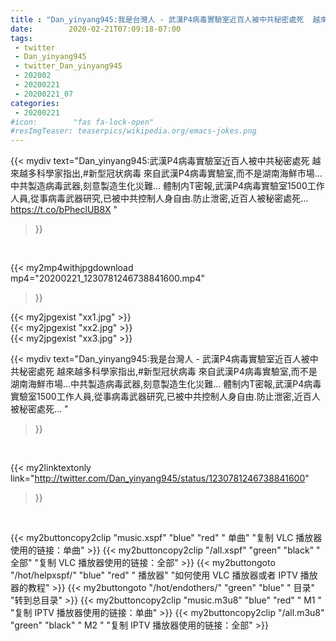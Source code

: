 ```yaml
---
title : "Dan_yinyang945:我是台灣人 - 武漢P4病毒實驗室近百人被中共秘密處死  越來越多科學家指出,#新型冠状病毒 來自武漢P4病毒實驗室,而不是湖南海鮮市場…中共製造病毒武器,刻意製造生化災難… 體制内T密報,武漢P4病毒實驗室1500工作人員,從事病毒武器研究,已被中共控制人身自由.防止泄密,近百人被秘密處死… "
date:        2020-02-21T07:09:18-07:00
tags:
 - twitter
 - Dan_yinyang945
 - twitter_Dan_yinyang945
 - 202002
 - 20200221
 - 20200221_07
categories:
 - 20200221
#icon:        "fas fa-lock-open"
#resImgTeaser: teaserpics/wikipedia.org/emacs-jokes.png
---
```


{{< mydiv text="Dan_yinyang945:武漢P4病毒實驗室近百人被中共秘密處死  越來越多科學家指出,#新型冠状病毒 來自武漢P4病毒實驗室,而不是湖南海鮮市場…中共製造病毒武器,刻意製造生化災難… 體制内T密報,武漢P4病毒實驗室1500工作人員,從事病毒武器研究,已被中共控制人身自由.防止泄密,近百人被秘密處死… https://t.co/bPheclUB8X "
>}}
<br>


{{< my2mp4withjpgdownload mp4="20200221_1230781246738841600.mp4"
>}}

{{< my2jpgexist "xx1.jpg" >}}<br>
{{< my2jpgexist "xx2.jpg" >}}<br>
{{< my2jpgexist "xx3.jpg" >}}<br>



{{< mydiv text="Dan_yinyang945:我是台灣人 - 武漢P4病毒實驗室近百人被中共秘密處死  越來越多科學家指出,#新型冠状病毒 來自武漢P4病毒實驗室,而不是湖南海鮮市場…中共製造病毒武器,刻意製造生化災難… 體制内T密報,武漢P4病毒實驗室1500工作人員,從事病毒武器研究,已被中共控制人身自由.防止泄密,近百人被秘密處死… "
>}}
<br>

{{< my2linktextonly link="http://twitter.com/Dan_yinyang945/status/1230781246738841600"
>}}


<br>

{{< my2buttoncopy2clip "music.xspf"        "blue"   "red"    " 单曲"  "复制 VLC 播放器使用的链接：单曲" >}} {{< my2buttoncopy2clip "/all.xspf"         "green"  "black"  " 全部"  "复制 VLC 播放器使用的链接：全部" >}} {{< my2buttongoto      "/hot/helpxspf/"    "blue"   "red"    " 播放器" "如何使用 VLC 播放器或者 IPTV 播放器的教程" >}} {{< my2buttongoto      "/hot/endothers/"   "green"  "blue"   " 目录"   "转到总目录" >}} {{< my2buttoncopy2clip "music.m3u8"        "blue"   "red"    " M1 "    "复制 IPTV 播放器使用的链接：单曲" >}} {{< my2buttoncopy2clip "/all.m3u8"         "green"  "black"  " M2 "    "复制 IPTV 播放器使用的链接：全部" >}} 
